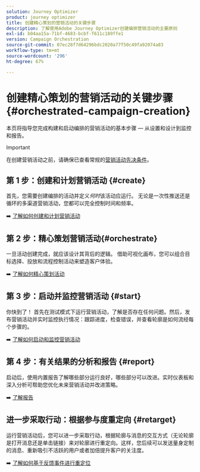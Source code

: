 ```yaml
---
solution: Journey Optimizer
product: journey optimizer
title: 创建精心策划的营销活动的关键步骤
description: 了解使用Adobe Journey Optimizer创建编排营销活动的主要原则
exl-id: b04aa15a-71bf-4683-bcbf-f611c189ffe1
version: Campaign Orchestration
source-git-commit: 07ec28f7d64296bdc2020a77f50c49fa92074a83
workflow-type: tm+mt
source-wordcount: '296'
ht-degree: 67%

---
```



# 创建精心策划的营销活动的关键步骤 {#orchestrated-campaign-creation}

本页将指导您完成构建和启动编排的营销活动的基本步骤 — 从设置和设计到监控和报告。

<!--
<table style="table-layout:fixed"><tr style="border: 0; text-align: center;" >
<td><a href="#create"><img alt="Create & schedule your campaign" src="../../channels/assets/do-not-localize/email.png"></a><br/><a href="#create"><strong>Create & schedule your campaign</strong></a></td>
<td><a href="#orchestrate"><img alt="Orchestrate campaign activities" src="../../channels/assets/do-not-localize/sms.png"></a><br/><a href="#orchestrate"><strong>Orchestrate campaign activities</strong></a></td>
<td><a href="#start"><img alt="Start & monitor your campaign" src="../../channels/assets/do-not-localize/push.png"></a><a href="#start"><strong>Start & monitor your campaign</strong></a></td>
<td><a href="#report"><img alt="Analyze & report on results" src="../../channels/assets/do-not-localize/push.png"></a><a href="#report"><strong>Analyze & report on results</strong></a></td>
</tr></table>-->

>[!IMPORTANT]
>
>在创建营销活动之前，请确保已查看常规的[营销活动先决条件](../campaigns/get-started-with-campaigns.md#prerequisites)。

## 第 1 步：创建和计划营销活动 {#create}

首先，您需要创建编排的活动并定义&#x200B;*何时*&#x200B;该活动应运行。 无论是一次性推送还是循环的多渠道营销活动，您都可以完全控制时间和频率。

➡️ [了解如何创建和计划营销活动](../orchestrated/create-orchestrated-campaign.md)

## 第 2 步：精心策划营销活动{#orchestrate}

一旦活动创建完成，就应该设计其背后的逻辑。 借助可视化画布，您可以组合目标选择、投放和流程控制活动来塑造客户体验。

➡️ [了解如何精心策划活动](../orchestrated/orchestrate-activities.md)

## 第 3 步：启动并监控营销活动 {#start}

你快到了！ 首先在测试模式下运行营销活动，了解是否存在任何问题。然后，发布营销活动并实时监控执行情况：跟踪进度，检查错误，并查看轮廓是如何流经每个步骤的。

➡️ [了解如何启动和监控营销活动](../orchestrated/start-monitor-campaigns.md)

## 第 4 步：有关结果的分析和报告 {#report}

启动后，使用内置报告了解哪些部分运行良好，哪些部分可以改进。实时仪表板和深入分析可帮助您优化未来营销活动并改进策略。

➡️ [了解报告](../orchestrated/reporting-campaigns.md)

## 进一步采取行动：根据参与度重定向 {#retarget}

运行营销活动后，您可以进一步采取行动，根据轮廓与消息的交互方式（无论轮廓是打开消息还是单击链接）来对轮廓进行重定向。这样，您后续可以发送量身定制的消息、重新吸引不活跃的用户或者加倍提升客户的关注度。

➡️ [了解如何基于反馈事件进行重定位](../orchestrated/retarget.md)
